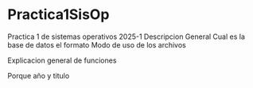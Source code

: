 # Practica1SisOp
Practica 1 de sistemas operativos 2025-1
Descripcion General 
Cual es la base de datos 
el formato 
Modo de uso de los archivos

Explicacion general de funciones 

Porque año y titulo

